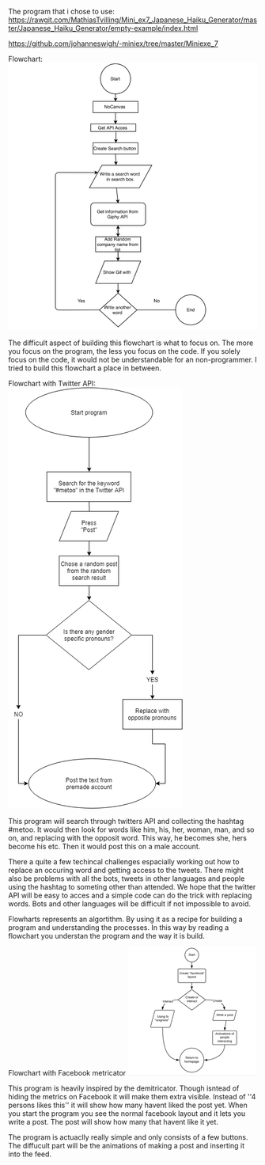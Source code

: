 The program that i chose to use:
https://rawgit.com/MathiasTvilling/Mini_ex7_Japanese_Haiku_Generator/master/Japanese_Haiku_Generator/empty-example/index.html

https://github.com/johanneswigh/-miniex/tree/master/Miniexe_7

Flowchart:
![alt tekst](https://github.com/johanneswigh/-miniex/blob/master/Mini_ex9/Flowchart%20Own%20project.png?raw=true)

The difficult aspect of building this flowchart is what to focus on. The more you focus on the program, the less you focus on the code. If you solely focus on the code, it would not be understandable for an non-programmer. I tried to build this flowchart a place in between. 

Flowchart with Twitter API:
![alt tekst](https://github.com/johanneswigh/-miniex/blob/master/Mini_ex9/Twitter%20Hetoo.png?raw=true)

This program will search through twitters API and collecting the hashtag #metoo. It would then look for words like him, his, her, woman, man, and so on, and replacing with the opposit word. This way, he becomes she, hers become his etc. Then it would post this on a male account. 

There a quite a few techincal challenges espacially working out how to replace an occuring word and getting access to the tweets. There might also be problems with all the bots, tweets in other languages and people using the hashtag to someting other than attended. We hope that the twitter API will be easy to acces and a simple code can do the trick with replacing words. Bots and other languages will be difficult if not impossible to avoid.

Flowharts represents an algortithm. By using it as a recipe for building a program and understanding the processes. In this way by reading a flowchart you understan the program and the way it is build.

Flowchart with Facebook metricator
![alt tekst](https://github.com/johanneswigh/-miniex/blob/master/Mini_ex9/Metricator.png?raw=true)

This program is heavily inspired by the demitricator. Though isntead of hiding the metrics on Facebook it will make them extra visible. Instead of ''4 persons likes this'' it will show how many havent liked the post yet. When you start the program you see the normal facebook layout and it lets you write a post. The post will show how many that havent like it yet. 

The program is actuaclly really simple and only consists of a few buttons. The diffucult part will be the animations of making a post and inserting it into the feed.
